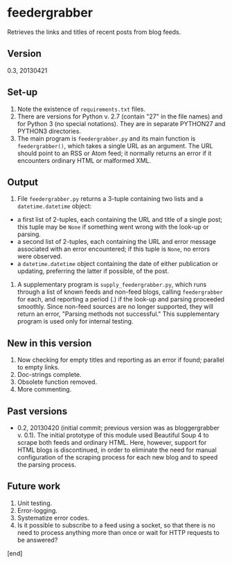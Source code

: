 feedergrabber
==============

Retrieves the links and titles of recent posts from blog feeds.

Version
------
0.3, 20130421

Set-up
------

1. Note the existence of `requirements.txt` files. 
2. There are versions for Python v. 2.7 (contain "27" in the file names) and for Python 3 (no special notations). They are in separate PYTHON27 and PYTHON3 directories.
3. The main program is `feedergrabber.py` and its main function is `feedergrabber()`, which takes a single URL as an argument. The URL should point to an RSS or Atom feed; it normally returns an error if it encounters ordinary HTML or malformed XML.

Output
------
1. File `feedergrabber.py` returns a 3-tuple containing two lists and a `datetime.datetime` object:
 * a first list of 2-tuples, each containing the URL and title of a single post; this tuple may be `None` if something went wrong with the look-up or parsing.
 * a second list of 2-tuples, each containing the URL and error message associated with an error encountered; if this tuple is `None`, no errors were observed.
 * a `datetime.datetime` object containing the date of either publication or updating, preferring the latter if possible, of the post.
1. A supplementary program is `supply_feedergrabber.py`, which runs through a list of known feeds and non-feed blogs, calling `feedergrabber` for each, and reporting a period (.) if the look-up and parsing proceeded smoothly. Since non-feed sources are no longer supported, they will return an error, "Parsing methods not successful." This supplementary program is used only for internal testing.

New in this version
-------------------
1. Now checking for empty titles and reporting as an error if found; parallel to empty links.
1. Doc-strings complete.
1. Obsolete function removed.
1. More commenting.

Past versions
-------------
 * 0.2, 20130420 (initial commit; previous version was as bloggergrabber v. 0.1). The initial prototype of this module used Beautiful Soup 4 to scrape both feeds and ordinary HTML. Here, however, support for HTML blogs is discontinued, in order to eliminate the need for manual configuration of the scraping process for each new blog and to speed the parsing process.

Future work
------------
1. Unit testing. 
1. Error-logging.
1. Systematize error codes.
2. Is it possible to subscribe to a feed using a socket, so that there is no need to process anything more than once or wait for HTTP requests to be answered?

[end]
